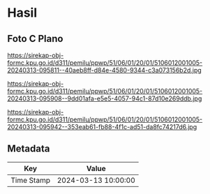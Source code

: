 # Hasil

## Foto C Plano

https://sirekap-obj-formc.kpu.go.id/d311/pemilu/ppwp/51/06/01/20/01/5106012001005-20240313-095811--40aeb8ff-d84e-4580-9344-c3a073156b2d.jpg

https://sirekap-obj-formc.kpu.go.id/d311/pemilu/ppwp/51/06/01/20/01/5106012001005-20240313-095908--9dd01afa-e5e5-4057-94c1-87d10e269ddb.jpg

https://sirekap-obj-formc.kpu.go.id/d311/pemilu/ppwp/51/06/01/20/01/5106012001005-20240313-095942--353eab61-fb88-4f1c-ad51-da8fc74217d6.jpg


## Metadata

| Key        | Value               |
| ---------- | ------------------- |
| Time Stamp | 2024-03-13 10:00:00 |



